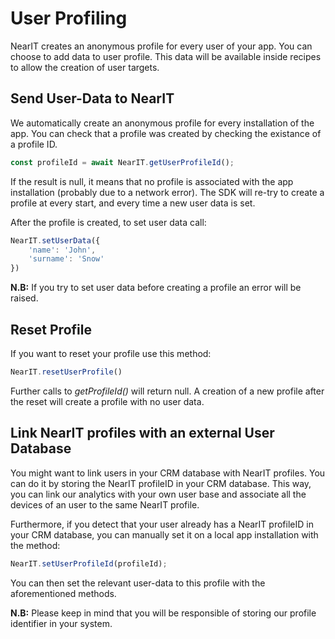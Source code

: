 # User Profiling

NearIT creates an anonymous profile for every user of your app. You can choose to add data to user profile. This data will be available inside recipes to allow the creation of user targets.

## Send User-Data to NearIT

We automatically create an anonymous profile for every installation of the app. You can check that a profile was created by checking the existance of a profile ID.
```js
const profileId = await NearIT.getUserProfileId();
```

If the result is null, it means that no profile is associated with the app installation (probably due to a network error). The SDK will re-try to create a profile at every start, and every time a new user data is set.

After the profile is created, to set user data call:
```js
NearIT.setUserData({
    'name': 'John',
    'surname': 'Snow'
})
```

**N.B:** If you try to set user data before creating a profile an error will be raised.

## Reset Profile
If you want to reset your profile use this method:
```js
NearIT.resetUserProfile()
```
Further calls to *getProfileId()* will return null.
A creation of a new profile after the reset will create a profile with no user data.

## Link NearIT profiles with an external User Database

You might want to link users in your CRM database with NearIT profiles. You can do it by storing the NearIT profileID in your CRM database. This way, you can link our analytics with your own user base and associate all the devices of an user to the same NearIT profile.


Furthermore, if you detect that your user already has a NearIT profileID in your CRM database, you can manually set it on a local app installation with the method:
```js
NearIT.setUserProfileId(profileId);
```
You can then set the relevant user-data to this profile with the aforementioned methods.

**N.B:** Please keep in mind that you will be responsible of storing our profile identifier in your system.
